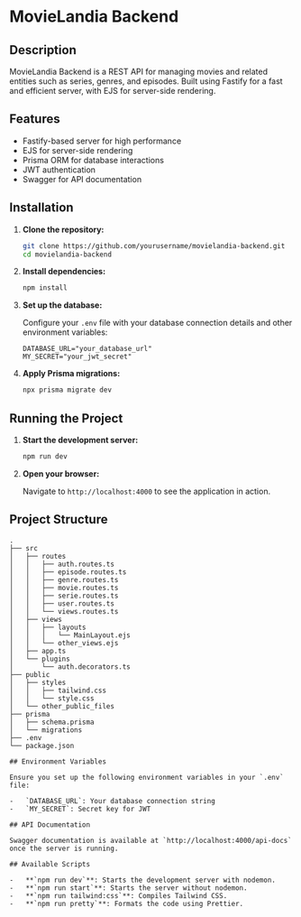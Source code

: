 # MovieLandia Backend

## Description

MovieLandia Backend is a REST API for managing movies and related entities such as series, genres, and episodes. Built using Fastify for a fast and efficient server, with EJS for server-side rendering.

## Features

-   Fastify-based server for high performance
-   EJS for server-side rendering
-   Prisma ORM for database interactions
-   JWT authentication
-   Swagger for API documentation

## Installation

1. **Clone the repository:**

    ```bash
    git clone https://github.com/yourusername/movielandia-backend.git
    cd movielandia-backend
    ```

2. **Install dependencies:**

    ```bash
    npm install
    ```

3. **Set up the database:**

    Configure your `.env` file with your database connection details and other environment variables:

    ```plaintext
    DATABASE_URL="your_database_url"
    MY_SECRET="your_jwt_secret"
    ```

4. **Apply Prisma migrations:**

    ```bash
    npx prisma migrate dev
    ```

## Running the Project

1. **Start the development server:**

    ```bash
    npm run dev
    ```

2. **Open your browser:**

    Navigate to `http://localhost:4000` to see the application in action.

## Project Structure

```plaintext
.
├── src
│   ├── routes
│   │   ├── auth.routes.ts
│   │   ├── episode.routes.ts
│   │   ├── genre.routes.ts
│   │   ├── movie.routes.ts
│   │   ├── serie.routes.ts
│   │   ├── user.routes.ts
│   │   └── views.routes.ts
│   ├── views
│   │   ├── layouts
│   │   │   └── MainLayout.ejs
│   │   └── other_views.ejs
│   ├── app.ts
│   └── plugins
│       └── auth.decorators.ts
├── public
│   ├── styles
│   │   ├── tailwind.css
│   │   └── style.css
│   └── other_public_files
├── prisma
│   ├── schema.prisma
│   └── migrations
├── .env
└── package.json

## Environment Variables

Ensure you set up the following environment variables in your `.env` file:

-   `DATABASE_URL`: Your database connection string
-   `MY_SECRET`: Secret key for JWT

## API Documentation

Swagger documentation is available at `http://localhost:4000/api-docs` once the server is running.

## Available Scripts

-   **`npm run dev`**: Starts the development server with nodemon.
-   **`npm run start`**: Starts the server without nodemon.
-   **`npm run tailwind:css`**: Compiles Tailwind CSS.
-   **`npm run pretty`**: Formats the code using Prettier.
```
